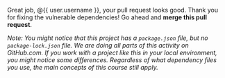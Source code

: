 Great job, @{{ user.username }}, your pull request looks good. Thank you for fixing the vulnerable dependencies! Go ahead and **merge this pull request**.

_Note: You might notice that this project has a `package.json` file, but no `package-lock.json` file. We are doing all parts of this activity on GitHub.com. If you work with a project like this in your local environment, you might notice some differences. Regardless of what dependency files you use, the main concepts of this course still apply._
